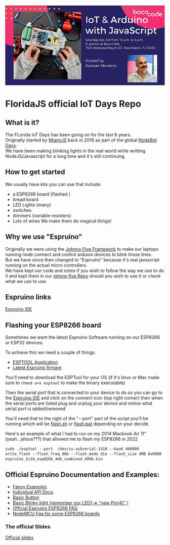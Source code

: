 ![iotdays logo](/iotdays.png)

# FloridaJS official IoT Days Repo



## What is it?
The FLorida IoT Days has been going on for the last 6 years. <br>
Originally started by [MiamiJS](https://miamijs.com) back in 2016 as part of the global [NodeBot Days](https://nodebots.io/#nodebots-day). <br>
We have been making blinking lights in the real world while writting NodeJS/Javascript for a long time and it's still continuing.

## How to get started
We usually have kits you can use that include:
- a ESP8266 board (flashed )
- bread board
- LED Lights (many)
- switches
- dimmers (variable resisters)
- Lots of wires
We make them do magical things!

## Why we use "Espruino"
Originally we were using the [Johnny Five Framework](http://johnny-five.io/) to make our laptops running node connect and control arduion devices to blink those lines.<br>
But we have since then changed to "Espruino" because it's real javascript running on the actual micro controllers.<br>
We have kept our code and notes if you wish to follow the way we use to do it and kept them in our [johnny five Repo](./johnny-five_Library/) should you wish to use it or check what we use to use.

## Espruino links
[Espruino IDE](https://www.espruino.com/ide/)

## Flashing your ESP8266 board
Sometimes we want the latest Espruino Software running on our ESP8266 or ESP32 devices.

To achieve this we need a couple of things.
- [ESPTOOL Application](https://github.com/espressif/esptool/releases)
- [Latest Espruino firmare](http://www.espruino.com/Download)

You'll need to download the ESPTool for your OS (if it's linux or Mac make sure to ```chmod a+x esptool``` to make the binary  executable)

Then the serial port that is connected to your device to do so you can go to the [Espruino IDE](https://www.espruino.com/ide/) and click on the connect icon (top right corner) then when the serial ports are listed plug and unplug your device and notice what serial port is added/removed

You'll need that to the right of the "--port" part of the script you'll be running which will be [flash.sh](./flash.sh) or [flash.bat](./flash.bat) depending on your decide.<br>

Here's an example of what I had to run on my 2014 Macbook Air 11" (yeah...jelous???) that allowed me to flash my ESP8266 in 2022
```
sudo ./esptool --port  /dev/cu.usbserial-1410 --baud 460800 write_flash --flash_freq 80m --flash_mode dio --flash_size 4MB 0x0000 espruino_2v16_esp8266_4mb_combined_4096.bin 
```

## Official Espruino Documentation and Examples:
- [Fancy Examples](https://www.espruino.com/Tutorials)
- [Individual API Docs](https://www.espruino.com/Reference#software)
- [Basic Button](https://www.espruino.com/Button)
- [Basic Blinky light (remember our LED1 => "new Pin(4)" )](https://www.espruino.com/Flashing+Lights)
- [Official Espruino ESP8266 FAQ](https://www.espruino.com/EspruinoESP8266)
- [NodeMCU Faq for some ESP8266 boards](http://www.espruino.com/Reference#t_NodeMCU)

### The official Slides
[Official slides](https://docs.google.com/presentation/d/1iO17lf9EuHo49y0Dhbg-cbcTZwh_rV7azII3923GJf4/edit?usp=sharing)
